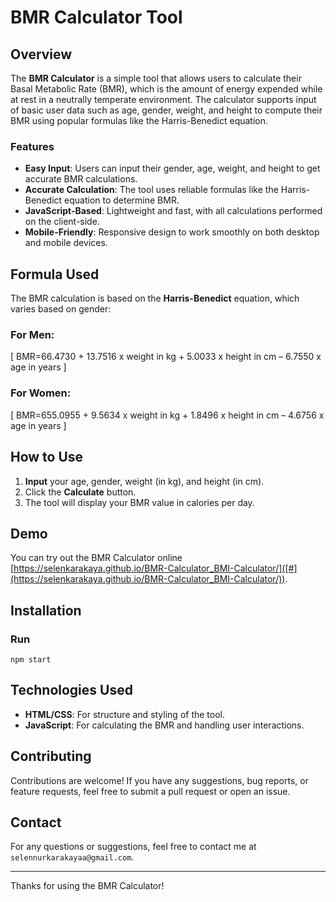 # BMR Calculator Tool

## Overview

The **BMR Calculator** is a simple tool that allows users to calculate their Basal Metabolic Rate (BMR), which is the amount of energy expended while at rest in a neutrally temperate environment. The calculator supports input of basic user data such as age, gender, weight, and height to compute their BMR using popular formulas like the Harris-Benedict equation.

### Features

- **Easy Input**: Users can input their gender, age, weight, and height to get accurate BMR calculations.
- **Accurate Calculation**: The tool uses reliable formulas like the Harris-Benedict equation to determine BMR.
- **JavaScript-Based**: Lightweight and fast, with all calculations performed on the client-side.
- **Mobile-Friendly**: Responsive design to work smoothly on both desktop and mobile devices.

## Formula Used

The BMR calculation is based on the **Harris-Benedict** equation, which varies based on gender:

### For Men:

\[
BMR=66.4730 + 13.7516 x weight in kg + 5.0033 x height in cm – 6.7550 x age in years
\]

### For Women:

\[
BMR=655.0955 + 9.5634 x weight in kg + 1.8496 x height in cm – 4.6756 x age in years
\]

## How to Use

1. **Input** your age, gender, weight (in kg), and height (in cm).
2. Click the **Calculate** button.
3. The tool will display your BMR value in calories per day.

## Demo

You can try out the BMR Calculator online [https://selenkarakaya.github.io/BMR-Calculator_BMI-Calculator/]([#](https://selenkarakaya.github.io/BMR-Calculator_BMI-Calculator/)).

## Installation

### Run

`npm start`

## Technologies Used

- **HTML/CSS**: For structure and styling of the tool.
- **JavaScript**: For calculating the BMR and handling user interactions.

## Contributing

Contributions are welcome! If you have any suggestions, bug reports, or feature requests, feel free to submit a pull request or open an issue.

## Contact

For any questions or suggestions, feel free to contact me at `selennurkarakayaa@gmail.com`.

---

Thanks for using the BMR Calculator!
